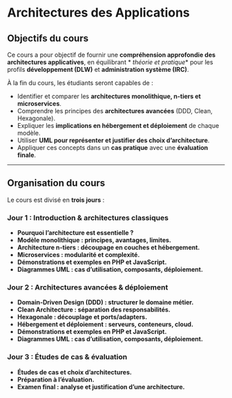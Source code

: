 # Architectures des Applications

## Objectifs du cours

Ce cours a pour objectif de fournir une **compréhension approfondie des architectures applicatives**, en équilibrant *
*théorie et pratique** pour les profils **développement (DLW)** et **administration système (IRC)**.

À la fin du cours, les étudiants seront capables de :

- Identifier et comparer les **architectures monolithique, n-tiers et microservices**.
- Comprendre les principes des **architectures avancées** (DDD, Clean, Hexagonale).
- Expliquer les **implications en hébergement et déploiement** de chaque modèle.
- Utiliser **UML pour représenter et justifier des choix d’architecture**.
- Appliquer ces concepts dans un **cas pratique** avec une **évaluation finale**.

---

## Organisation du cours

Le cours est divisé en **trois jours** :

### **Jour 1 : Introduction & architectures classiques**

- **Pourquoi l’architecture est essentielle ?**
- **Modèle monolithique : principes, avantages, limites.**
- **Architecture n-tiers : découpage en couches et hébergement.**
- **Microservices : modularité et complexité.**
- **Démonstrations et exemples en PHP et JavaScript.**
- **Diagrammes UML : cas d’utilisation, composants, déploiement.**

### **Jour 2 : Architectures avancées & déploiement**

- **Domain-Driven Design (DDD) : structurer le domaine métier.**
- **Clean Architecture : séparation des responsabilités.**
- **Hexagonale : découplage et ports/adapters.**
- **Hébergement et déploiement : serveurs, conteneurs, cloud.**
- **Démonstrations et exemples en PHP et JavaScript.**
- **Diagrammes UML : cas d’utilisation, composants, déploiement.**

### **Jour 3 : Études de cas & évaluation**

- **Études de cas et choix d’architectures.**
- **Préparation à l’évaluation.**
- **Examen final : analyse et justification d’une architecture.**

